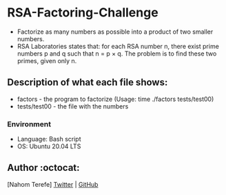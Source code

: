 # RSA-Factoring-Challenge
  - Factorize as many numbers as possible into a product of two smaller numbers.
  - RSA Laboratories states that: for each RSA number n, there exist prime numbers p and q such that
    n = p × q. The problem is to find these two primes, given only n.

## Description of what each file shows:
* factors - the program to factorize (Usage: time ./factors tests/test00)
* tests/test00 - the file with the numbers
### Environment
* Language: Bash script
* OS: Ubuntu 20.04 LTS

## Author :octocat:

[Nahom Terefe] 
[Twitter](https://twitter.com/NahiFikadu) | [GitHub](https://github.com/Nahi-Terefe)
